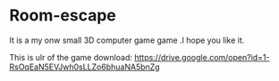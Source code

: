 # Room-escape
It is a my onw small 3D computer game game .I hope you like it.


This is ulr of the game download:
https://drive.google.com/open?id=1-RsOqEaN5EVJwh0sLLZo6bhuaNA5bnZg

